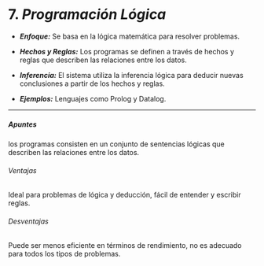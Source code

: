 # 7. *Programación Lógica*

- ***Enfoque:*** Se basa en la lógica matemática para resolver problemas.

- ***Hechos y Reglas:*** Los programas se definen a través de hechos y reglas que describen las relaciones entre los datos.

- ***Inferencia:*** El sistema utiliza la inferencia lógica para deducir nuevas conclusiones a partir de los hechos y reglas.

- ***Ejemplos:*** Lenguajes como Prolog y Datalog.
---
##### Apuntes
los programas consisten en un conjunto de sentencias lógicas que describen las relaciones entre los datos.

###### Ventajas
Ideal para problemas de lógica y deducción, fácil de entender y escribir reglas.
###### Desventajas
Puede ser menos eficiente en términos de rendimiento, no es adecuado para todos los tipos de problemas.
